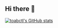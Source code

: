 ## Hi there 👋

[![toabctl's GitHub stats](https://github-readme-stats.vercel.app/api?username=toabctl)](https://github.com/anuraghazra/github-readme-stats)

<!--
**toabctl/toabctl** is a ✨ _special_ ✨ repository because its `README.md` (this file) appears on your GitHub profile.

Here are some ideas to get you started:

- 🔭 I’m currently working on ...
- 🌱 I’m currently learning ...
- 👯 I’m looking to collaborate on ...
- 🤔 I’m looking for help with ...
- 💬 Ask me about ...
- 📫 How to reach me: ...
- 😄 Pronouns: ...
- ⚡ Fun fact: ...
-->

